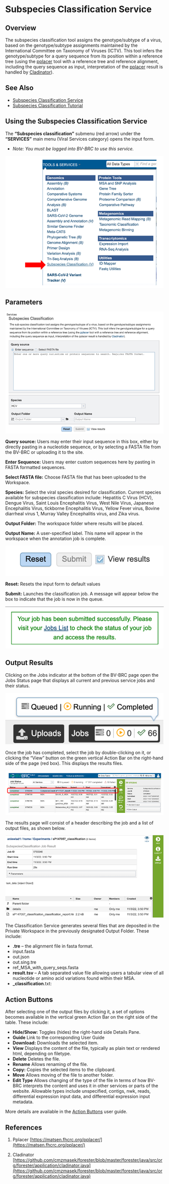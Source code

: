 # Subspecies Classification Service

## Overview

The subspecies classification tool assigns the genotype/subtype of a virus, based on the genotype/subtype assignments maintained by the International Committee on Taxonomy of Viruses (ICTV). This tool infers the genotype/subtype for a query sequence from its position within a reference tree (using the [pplacer](https://matsen.fhcrc.org/pplacer) tool with a reference tree and reference alignment, including the query sequence as input, interpretation of the [pplacer](https://matsen.fhcrc.org/pplacer) result is handled by [Cladinator](https://github.com/cmzmasek/forester/blob/master/forester/java/src/org/forester/application/cladinator.java)).

## See Also
  * [Subspecies Classification Service](https://www.bv-brc.org/app/SubspeciesClassification)
  * [Subspecies Classification Tutorial](/tutorial/subspecies_classification/subspecies_classification)

  ## Using the Subspecies Classification Service
  The **“Subspecies classification”** submenu (red arrow) under the **“SERVICES”** main menu (Viral Services category) opens the input form.

  * *Note: You must be logged into BV-BRC to use this service.*

![Subspecies Classification Menu](../images/subspecies-1.png)

## Parameters
![Subspecies Parameters](../images/subspecies-2.png)

**Query source:** Users may enter their input sequence in this box, either by  directly pasting in a nucleotide sequence, or by selecting a FASTA file from the BV-BRC or uploading it to the site.

**Enter Sequence:** Users may enter custom sequences here by pasting in FASTA formatted sequences.

**Select FASTA file:** Choose FASTA file that has been uploaded to the Workspace.

**Species:** Select the viral species desired for classification. Current species available for subspecies classification include: Hepatitis C Virus (HCV), Dengue Virus, Saint Louis Encephalitis Virus, West Nile Virus, Japanese Encephalitis Virus, tickborne Encephalitis Virus, Yellow Fever virus, Bovine diarrheal virus 1, Murray Valley Encephalitis virus, and Zika virus.

**Output Folder:** The workspace folder where results will be placed.

**Output Name:** A user-specified label. This name will appear in the workspace when the annotation job is complete.

![Submit Buttons](../images/subspecies-3.png)

**Reset:** Resets the input form to default values

**Submit:** Launches the classification job. A message will appear below the box to indicate that the job is now in the queue. 

![Job Submission Message](../images/subspecies-4.png)

## Output Results
Clicking on the Jobs indicator at the bottom of the BV-BRC page open the Jobs Status page that displays all current and previous service jobs and their status.

![Job Status Bar](../images/subspecies-5.png)

Once the job has completed, select the job by double-clicking on it, or clicking the “View” button on the green vertical Action Bar on the right-hand side of the page (red box). This displays the results files.

![Job Status Page](../images/subspecies-6.png)

The results page will consist of a header describing the job and a list of output files, as shown below.

![Job Status Results Page](../images/subspecies-7.png)

The Classification Service generates several files that are deposited in the Private Workspace in the previously designated Output Folder. These include:

  * **.tre** – the alignment file in fasta format.
  * input.fasta
  * out.json
  * out.sing.tre
  * ref_MSA_with_query_seqs.fasta
  * **result.tsv** – A tab separated value file allowing users a tabular view of all nucleotide or amino acid variations found within their MSA.
  * **_classification**.txt:

  ## Action Buttons
  After selecting one of the output files by clicking it, a set of options becomes available in the vertical green Action Bar on the right side of the table. These include:

* **Hide/Show:** Toggles (hides) the right-hand side Details Pane.
* **Guide** Link to the corresponding User Guide
* **Download:** Downloads the selected item.
* **View** Displays the content of the file, typically as plain text or rendered html, depending on filetype.
* **Delete** Deletes the file.
* **Rename** Allows renaming of the file.
* **Copy:** Copies the selected items to the clipboard.
* **Move** Allows moving of the file to another folder.
* **Edit Type** Allows changing of the type of the file in terms of how BV-BRC interprets the content and uses it in other services or parts of the website. Allowable types include unspecified, contigs, nwk, reads, differential expression input data, and differential expression input metadata.

More details are available in the [Action Buttons](https://bv-brc.org/docs/user_guides/action_buttons.html) user guide.

## References
1.  Pplacer
    [https://matsen.fhcrc.org/pplacer/](https://matsen.fhcrc.org/pplacer/)

2.  Cladinator
    [https://github.com/cmzmasek/forester/blob/master/forester/java/src/org/forester/application/cladinator.java](https://github.com/cmzmasek/forester/blob/master/forester/java/src/org/forester/application/cladinator.java)
